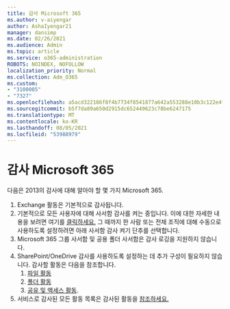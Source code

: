 ```yaml
---
title: 감사 Microsoft 365
ms.author: v-aiyengar
author: AshaIyengar21
manager: dansimp
ms.date: 02/26/2021
ms.audience: Admin
ms.topic: article
ms.service: o365-administration
ROBOTS: NOINDEX, NOFOLLOW
localization_priority: Normal
ms.collection: Adm_O365
ms.custom:
- "3100005"
- "7327"
ms.openlocfilehash: a5acd322186f8f4b7734f8541877a642a553288e10b3c122e4f276b9bb611308
ms.sourcegitcommit: b5f7da89a650d2915dc652449623c78be6247175
ms.translationtype: MT
ms.contentlocale: ko-KR
ms.lasthandoff: 08/05/2021
ms.locfileid: "53988979"
---
```

# <a name="auditing-in-microsoft-365"></a>감사 Microsoft 365

다음은 2013의 감사에 대해 알아야 할 몇 가지 Microsoft 365.

1. Exchange 활동은 기본적으로 감사됩니다.
1. 기본적으로 모든 사용자에 대해 사서함 감사를 켜는 중입니다. 이에 대한 자세한 내용을 보려면 여기를 [클릭하세요.](https://techcommunity.microsoft.com/t5/Security-Privacy-and-Compliance/Exchange-Mailbox-Auditing-will-be-enabled-by-default/ba-p/215171) 그 때까지 한 사람 또는 전체 조직에 대해 수동으로 사용하도록 설정하려면 아래 사서함 감사 켜기 단추를 선택합니다.
1. Microsoft 365 그룹 사서함 및 공용 폴더 사서함은 감사 로깅을 지원하지 않습니다.
1. SharePoint/OneDrive 감사를 사용하도록 설정하는 데 추가 구성이 필요하지 않습니다. 감사할 활동은 다음을 참조합니다.
    1. [파일 활동](https://docs.microsoft.com/office365/securitycompliance/search-the-audit-log-in-security-and-compliance#file-and-page-activities)
    1. [폴더 활동](https://docs.microsoft.com/office365/securitycompliance/search-the-audit-log-in-security-and-compliance#folder-activities)
    1. [공유 및 액세스 활동](https://docs.microsoft.com/office365/securitycompliance/search-the-audit-log-in-security-and-compliance#sharing-and-access-request-activities).
1. 서비스로 감사된 모든 활동 목록은 감사된 활동을 [참조하세요.](https://docs.microsoft.com/office365/securitycompliance/search-the-audit-log-in-security-and-compliance#audited-activities)
